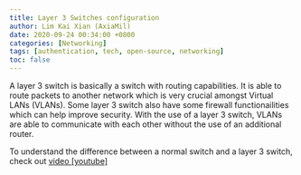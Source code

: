 ```yaml
---
title: Layer 3 Switches configuration
author: Lim Kai Xian (AxiaMil)
date: 2020-09-24 00:34:00 +0800
categories: [Networking]
tags: [authentication, tech, open-source, networking]
toc: false
---
```



A layer 3 switch is basically a switch with routing capabilities. It is able to route packets to another network which is very crucial amongst Virtual LANs (VLANs). Some layer 3 switch also have some firewall functionailities which can help improve security. With the use of a layer 3 switch, VLANs are able to communicate with each other without the use of an additional router. 

To understand the difference between a normal switch and a layer 3 switch, check out [video [youtube]](https://www.youtube.com/watch?v=Bpp2Zn6LQCY&frags=pl%2Cwn)

